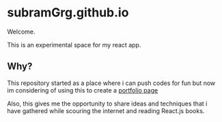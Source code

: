 # subramGrg.github.io

Welcome.

This is an experimental space for my react app.

## Why?

This repository started as a place where i can push codes for fun but now im considering of using this to create a [portfolio page](https://subramgrg.github.io)

Also, this gives me the opportunity to share ideas and techniques that i have gathered while scouring the internet and reading React.js books.

